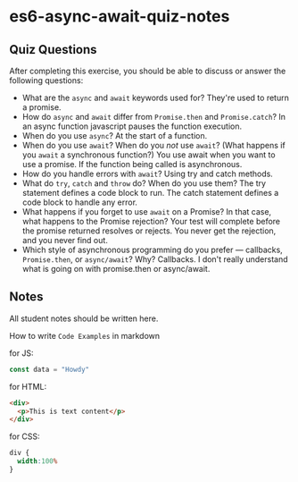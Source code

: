 # es6-async-await-quiz-notes

## Quiz Questions

After completing this exercise, you should be able to discuss or answer the following questions:

- What are the `async` and `await` keywords used for?
They're used to return a promise.
- How do `async` and `await` differ from `Promise.then` and `Promise.catch`?
In an async function javascript pauses the function execution.
- When do you use `async`?
At the start of a function.
- When do you use `await`? When do you _not_ use `await`? (What happens if you `await` a synchronous function?)
You use await when you want to use a promise. If the function being called is asynchronous.
- How do you handle errors with `await`?
Using try and catch methods.
- What do `try`, `catch` and `throw` do? When do you use them?
The try statement defines a code block to run. The catch statement defines a code block to handle any error.
- What happens if you forget to use `await` on a Promise? In that case, what happens to the Promise rejection?
Your test will complete before the promise returned resolves or rejects. You never get the rejection, and you never find out.
- Which style of asynchronous programming do you prefer — callbacks, `Promise.then`, or `async/await`? Why?
Callbacks. I don't really understand what is going on with promise.then or async/await.


## Notes

All student notes should be written here.


How to write `Code Examples` in markdown

for JS:
```javascript
const data = "Howdy"
```

for HTML:
```html
<div>
  <p>This is text content</p>
</div>
```

for CSS:
```css
div {
  width:100%
}
```
